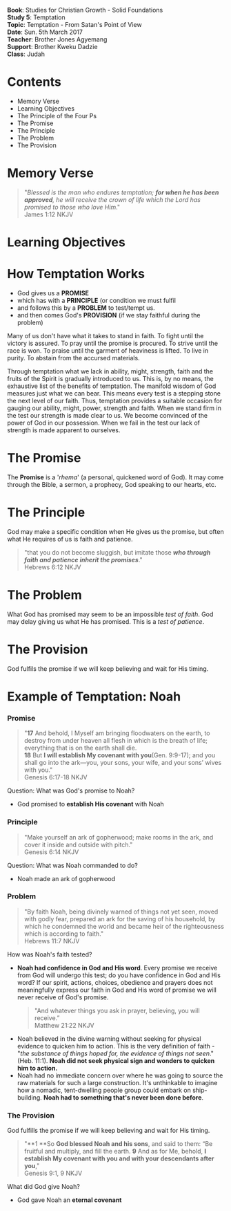 **Book**: Studies for Christian Growth - Solid Foundations  
**Study 5**: Temptation  
**Topic**: Temptation - From Satan's Point of View  
**Date**: Sun. 5th March 2017  
**Teacher**: Brother Jones Agyemang  
**Support**: Brother Kweku Dadzie  
**Class**: Judah

# **Contents**

* Memory Verse
* Learning Objectives
* The Principle of the Four Ps
* The Promise
* The Principle
* The Problem
* The Provision

# Memory Verse

> "_Blessed is the man who endures temptation; **for when he has been approved**, he will receive the crown of life which the Lord has promised to those who love Him_."  
> James 1:12 NKJV

# Learning Objectives

# How Temptation Works

* God gives us a **PROMISE**
* which has with a **PRINCIPLE** \(or condition we must fulfil
* and follows this by a **PROBLEM** to test/tempt us. 
* and then comes God's **PROVISION** \(if we stay faithful during the problem\)

Many of us don't have what it takes to stand in faith. To fight until the victory is assured. To pray until the promise is procured. To strive until the race is won. To praise until the garment of heaviness is lifted. To live in purity. To abstain from the accursed materials.

Through temptation what we lack in ability, might, strength, faith and the fruits of the Spirit is gradually introduced to us. This is, by no means, the exhaustive list of the benefits of temptation. The manifold wisdom of God measures just what we can bear. This means every test is a stepping stone the next level of our faith. Thus, temptation provides a suitable occasion for gauging our ability, might, power, strength and faith. When we stand firm in the test our strength is made clear to us. We become convinced of the power of God in our possession. When we fail in the test our lack of strength is made apparent to ourselves.

# The Promise

The **Promise** is a '_rhema_' \(a personal, quickened word of God\). It may come through the Bible, a sermon, a prophecy, God speaking to our hearts, etc.

# The Principle

God may make a specific condition when He gives us the promise, but often what He requires of us is faith and patience.

> "that you do not become sluggish, but imitate those _**who through faith and patience inherit the promises**_."  
> Hebrews 6:12 NKJV

# The Problem

What God has promised may seem to be an impossible _test of faith_. God may delay giving us what He has promised. This is a _test of patience_.

# The Provision

God fulfils the promise if we will keep believing and wait for His timing.

# Example of Temptation: Noah

### Promise

> "**17** And behold, I Myself am bringing floodwaters on the earth, to destroy from under heaven all flesh in which is the breath of life; everything that is on the earth shall die.  
> **18** But **I will establish My covenant with you**\(Gen. 9:9-17\); and you shall go into the ark—you, your sons, your wife, and your sons’ wives with you."  
> Genesis 6:17-18 NKJV

Question: What was God's promise to Noah?

* God promised to **establish His covenant** with Noah

### Principle

> "Make yourself an ark of gopherwood; make rooms in the ark, and cover it inside and outside with pitch."  
> Genesis 6:14 NKJV

Question: What was Noah commanded to do?

* Noah made an ark of gopherwood

### Problem

> "By faith Noah, being divinely warned of things not yet seen, moved with godly fear, prepared an ark for the saving of his household, by which he condemned the world and became heir of the righteousness which is according to faith."  
> Hebrews 11:7 NKJV

How was Noah's faith tested?

* **Noah had confidence in God and His word**. Every promise we receive from God will undergo this test; do you have confidence in God and His word? If our spirit, actions, choices, obedience and prayers does not meaningfully express our faith in God and His word of promise we will never receive of God's promise. 
  > "And whatever things you ask in prayer, believing, you will receive.”  
  > Matthew 21:22 NKJV
* Noah believed in the divine warning without seeking for physical evidence to quicken him to action. This is the very definition of faith - "_the substance of things hoped for, the evidence of things not seen_."\(Heb. 11:1\). **Noah did not seek physical sign and wonders to quicken him to action.**
* Noah had no immediate concern over where he was going to source the raw materials for such a large construction. It's unthinkable to imagine how a nomadic, tent-dwelling people group could embark on ship-building. **Noah had to something that's never been done before**.

### The Provision

God fulfills the promise if we will keep believing and wait for His timing.

> "**1 **So **God blessed Noah and his sons**, and said to them: “Be fruitful and multiply, and fill the earth. **9** And as for Me, behold, **I establish My covenant with you and with your descendants after you**,"  
> Genesis 9:1, 9 NKJV

What did God give Noah?

* God gave Noah an **eternal covenant**



